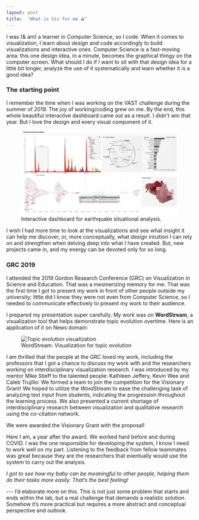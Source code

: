 ```yaml
---
layout: post
title:  "What is Vis for me ⛳"
---
```


I was (& am) a learner in Computer Science, so I code. When it comes to visualization, I learn about *design* 
and code 
accordingly to build visualizations and interactive ones. 
Computer Science is a fast-moving area: this one design idea, in a minute, becomes the graphical thingy on the 
computer screen. 
What should I do if I want to sit with that design idea for a little bit 
longer, analyze the use of it systematically and learn whether it is a good idea?

### The starting point

I remember the time when I was working on the VAST challenge during the summer of 2019. The
 joy of working/coding grew on me. By the end, this whole beautiful interactive dashboard came out as a result. I didn't win that year. But I 
 love the design and every visual component of it.
 
 <figure>
   <img src="https://raw.githubusercontent.com/huyen-nguyen/huyen-nguyen.github.io/master/images/eqsa.png" 
   alt="Earthquake Situational Analysis Dashboard"/>
   <figcaption class="center">Interactive dashboard for earthquake situational analysis.</figcaption>
 </figure>

I wish I had more time to look at the visualizations and see what insight it can help me discover, or, more conceptually, what design intuition I can rely on and strengthen when delving deep into what I have created. But, new 
projects came in, and my energy can be devoted only for so long. 


### GRC 2019

I attended the 2019 Gordon Research Conference (GRC) on Visualization in Science and Education. That 
was a mesmerizing memory for me. That was the first time I got to present my work in front of other people outside my 
university; little did I know they were not even from Computer Science, so I needed to communicate effectively to 
present my work to their audience. 

I prepared my presentation super carefully. My work was on **WordStream**, a visualization tool that helps 
demonstrate topic evolution 
overtime. Here is an application of it on News domain:

 <figure>
   <img src="https://idatavisualizationlab.github.io/WordStream/media/emptywheel.png" 
   alt="Topic evolution visualization"/>
   <figcaption class="center">WordStream: Visualization for topic evolution</figcaption>
 </figure>

I am thrilled that the people at the GRC *loved* my work, including the professors that I got a chance to discuss my work with and the researchers working on interdisciplinary visualization research. I was introduced by my mentor Mike 
Stieff to the talented people: Kathleen Jeffery, Kevin Wee and Caleb Trujillo. We formed a team to join the competition
 for the Visionary Grant! We hoped to utilize the *WordStream*
 to ease the challenging task of analyzing text 
 input from students, indicating the progression throughout the learning process. We also presented a current shortage 
 of interdisciplinary research between visualization and qualitative research using the co-citation network.
 
 We were awarded the Visionary Grant with the proposal!
 
 Here I am, a year after the award. We worked hard before and during COVID. I was the one responsible for developing the system, I know I need to work well on my part. Listening to the feedback from fellow teammates was great because they are the researchers that eventually would use the system to carry out the analysis.
 
 *I got to see how my baby can be meaningful to other people, helping them do their tasks more easily. That’s the best feeling!*

--- I’d elaborate more on this. This is not just some problem that starts and ends within the lab, but a real challenge that demands a realistic solution. Somehow it’s more practical but requires a more abstract and conceptual perspective and outlook.

